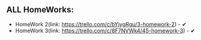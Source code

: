 <b>ALL HomeWorks:</b>
-
* HomeWork 2(link: https://trello.com/c/bYjygRgu/3-homework-2) - ✔
* HomeWork 3(link: https://trello.com/c/8F7NVWk4/45-homework-3) - ✔